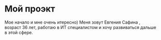 #  Мой проэкт
Мое начало и мне очень итересно)
Меня зовут Евгения Сафина , возраст 36 лет, работаю в ИТ специалистом и хочу развиваться дальше в этой сфере.
